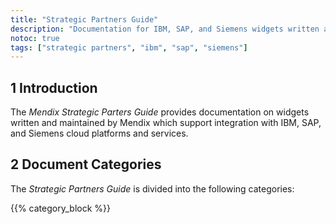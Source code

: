 ```yaml
---
title: "Strategic Partners Guide"
description: "Documentation for IBM, SAP, and Siemens widgets written and maintained by Mendix"
notoc: true
tags: ["strategic partners", "ibm", "sap", "siemens"]
---
```


## 1 Introduction

The *Mendix Strategic Parters Guide* provides documentation on widgets written and maintained by Mendix which support integration with IBM, SAP, and Siemens cloud platforms and services.

## 2 Document Categories

The *Strategic Partners Guide* is divided into the following categories:

{{% category_block %}}
